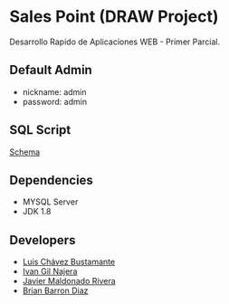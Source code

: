 # Sales Point (DRAW Project)

Desarrollo Rapido de Aplicaciones WEB - Primer Parcial.

## Default Admin
- nickname: admin
- password: admin

## SQL Script
[Schema](https://github.com/luischavez/DRAW-SalesPoint/blob/dev/src/main/resources/schema.sql) 

## Dependencies
- MYSQL Server
- JDK 1.8

## Developers
- [Luis Chávez Bustamante](http://github.com/luischavez) 
- [Ivan Gil Najera](https://github.com/ivaang94) 
- [Javier Maldonado Rivera](https://github.com/JavierMaldonadoR) 
- [Brian Barron Diaz](https://github.com/Brian1992) 